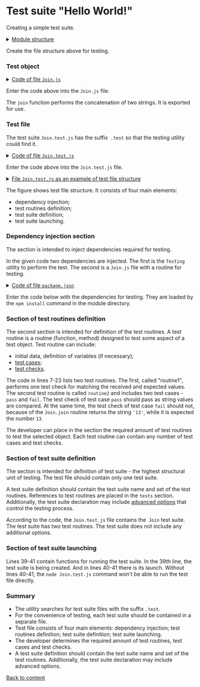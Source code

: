 # Test suite "Hello World!"

Creating a simple test suite.

<details>
  <summary><u>Module structure</u></summary>

```
testHello
    ├── Join.js
    ├── Join.test.js    
    └── package.json
```

</details>

Create the file structure above for testing.

### Test object

<details>
    <summary><u>Code of file <code>Join.js</code></u></summary>

```js    
module.exports.join = function( a, b )
{
  return String( a ) + String( b );
}
```

</details>

Enter the code above into the `Join.js` file.

The `join` function performs the concatenation of two strings. It is exported for use.

### Test file

The test suite `Join.test.js` has the suffix` .test` so that the testing utility could find it.

<details>
    <summary><u>Code of file <code>Join.test.js</code></u></summary>

```JavaScript    

let _ = require( 'wTesting' );
let Join = require( './Join.js' );

//

function routine1( test )
{
  test.identical( Join.join( 'Hello ', 'world!' ), 'Hello world!' );
}

//

function routine2( test )
{

  test.case = 'pass';
  test.identical( Join.join( 1, 3 ), '13' );

  test.case = 'fail';
  test.identical( Join.join( 1, 3 ), 13 );

}

//

var Self =
{
  name : 'Join',
  tests :
  {
    routine1,
    routine2,
  }
}

//

Self = wTestSuite( Self );
if( typeof module !== 'undefined' && !module.parent )
wTester.test( Self.name );
```

</details>

Enter the code above into the `Join.test.js` file.

<details>
    <summary><u>File <code>Join.test.js</code> as an example of test file structure</u></summary>

![join.test.png](../../images/join.test.png)

</details>

The figure shows test file structure. It consists of four main elements:
- dependency injection;
- test routines definition;
- test suite definition;
- test suite launching.

### Dependency injection section

The section is intended to inject dependencies required for testing.

In the given code two dependencies are injected. The first is the `Testing` utility to perform the test. The second is a `Join.js` file with a routine for testing.

<details>
    <summary><u>Code of file <code>package.json</code></u></summary>

```json    
{
  "dependencies": {
    "wTesting": ""
  }
}
```

</details>

Enter the code below with the dependencies for testing. They are loaded by the `npm install` command in the module directory.

### Section of test routines definition

The second section is intended for definition of the test routines. A test routine is a routine (function, method) designed to test some aspect of a test object. Test routine can include:
- initial data, definition of variables (if necessary);
- [test cases](../concept/TestCase.md);
- [test checks](../concept/TestCheck.md).

The code in lines 7-23 lists two test routines. The first, called "routine1", performs one test check for matching the received and expected values. The second test routine is called `routine2` and includes two test cases -` pass` and `fail`. The test check of test case `pass` should pass as string values are compared. At the same time, the test check of test case `fail` should not, because of the `Join.join` routine returns the string `'13'`, while it is expected the number  `13`.

The developer can place in the section the required amount of test routines to test the selected object. Each test routine can contain any number of test cases and test checks.

### Section of test suite definition

The section is intended for definition of test suite - the highest structural unit of testing. The test file should contain only one test suite.

A test suite definition should contain the test suite name and set of the test routines. References to test routines are placed in the `tests` section. Additionally, the test suite declaration may include [advanced options](TestOptions.md) that control the testing process.

According to the code, the `Join.test.js` file contains the` Join` test suite. The test suite has two test routines. The test suite does not include any additional options.

### Section of test suite launching

Lines 39-41 contain functions for running the test suite.
In the 39th line, the test suite is being created. And in lines 40-41 there is its launch. Without lines 40-41, the `node Join.test.js` command won't be able to run the test file directly.

### Summary

- The utility searches for test suite files with the suffix `.test`.
- For the convenience of testing, each test suite should be contained in a separate file.
- Test file consists of four main elements: dependency injection; test routines definition; test suite definition; test suite launching.
- The developer determines the required amount of test routines, test cases and test checks.
- A test suite definition should contain the test suite name and set of the test routines.  Additionally, the test suite declaration may include advanced options.

[Back to content](../README.md#Tutorials)
